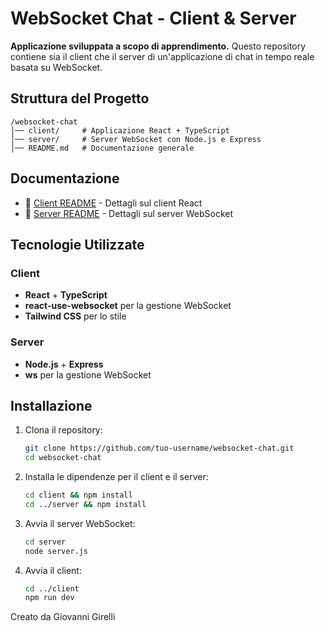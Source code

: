 # WebSocket Chat - Client & Server
**Applicazione sviluppata a scopo di apprendimento.**
Questo repository contiene sia il client che il server di un'applicazione di chat in tempo reale basata su WebSocket.

## Struttura del Progetto

```
/websocket-chat
│── client/     # Applicazione React + TypeScript
│── server/     # Server WebSocket con Node.js e Express
│── README.md   # Documentazione generale
```

## Documentazione

- 📄 [Client README](chat/README_chat.md) - Dettagli sul client React
- 📄 [Server README](server/README_server.md) - Dettagli sul server WebSocket

## Tecnologie Utilizzate

### Client

- **React** + **TypeScript**
- **react-use-websocket** per la gestione WebSocket
- **Tailwind CSS** per lo stile

### Server

- **Node.js** + **Express**
- **ws** per la gestione WebSocket

## Installazione

1. Clona il repository:
   ```bash
   git clone https://github.com/tuo-username/websocket-chat.git
   cd websocket-chat
   ```
2. Installa le dipendenze per il client e il server:
   ```bash
   cd client && npm install
   cd ../server && npm install
   ```
3. Avvia il server WebSocket:
   ```bash
   cd server
   node server.js
   ```
4. Avvia il client:
   ```bash
   cd ../client
   npm run dev
   ```

Creato da Giovanni Girelli
